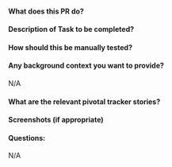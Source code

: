 #### What does this PR do?
#### Description of Task to be completed?
#### How should this be manually tested?
#### Any background context you want to provide?
N/A
#### What are the relevant pivotal tracker stories?
[]()
#### Screenshots (if appropriate)
#### Questions:
N/A